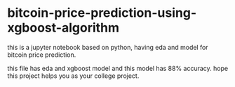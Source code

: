 # bitcoin-price-prediction-using-xgboost-algorithm
this is a jupyter notebook based on python, having eda and model for bitcoin price prediction.


this file has eda and xgboost model and this model has 88% accuracy.
hope this project helps you as your college project.
